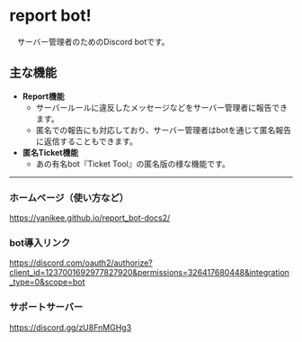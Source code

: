 # report bot!
　サーバー管理者のためのDiscord botです。

## 主な機能
- **Report機能**
  - サーバールールに違反したメッセージなどをサーバー管理者に報告できます。
  - 匿名での報告にも対応しており、サーバー管理者はbotを通じて匿名報告に返信することもできます。
- **匿名Ticket機能**
  - あの有名bot『Ticket Tool』の匿名版の様な機能です。

---

### ホームページ（使い方など）
https://yanikee.github.io/report_bot-docs2/

### bot導入リンク
https://discord.com/oauth2/authorize?client_id=1237001692977827920&permissions=326417680448&integration_type=0&scope=bot

### サポートサーバー
https://discord.gg/zU8FnMGHg3
